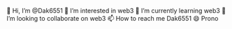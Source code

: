 👋 Hi, I’m @Dak6551
👀 I’m interested in web3 
🌱 I’m currently learning web3 
💞️ I’m looking to collaborate on web3
📫 How to reach me Dak6551 
😄 Prono
